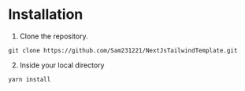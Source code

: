 # Installation

1. Clone the repository.
```
git clone https://github.com/Sam231221/NextJsTailwindTemplate.git
```

2. Inside your local directory
```
yarn install
```
